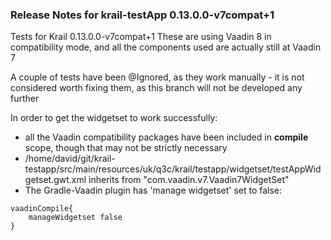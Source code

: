 ### Release Notes for krail-testApp 0.13.0.0-v7compat+1

Tests for Krail 0.13.0.0-v7compat+1  These are using Vaadin 8 in compatibility mode, and all the components used are actually still at Vaadin 7

A couple of tests have been @Ignored, as they work manually - it is not considered worth fixing them, as this branch will not be developed any further

In order to get the widgetset to work successfully:
- all the Vaadin compatibility packages have been included in **compile** scope, though that may not be strictly necessary
- /home/david/git/krail-testapp/src/main/resources/uk/q3c/krail/testapp/widgetset/testAppWidgetset.gwt.xml inherits from "com.vaadin.v7.Vaadin7WidgetSet"
- The Gradle-Vaadin plugin has 'manage widgetset' set to false:
```
vaadinCompile{
    manageWidgetset false
}

```